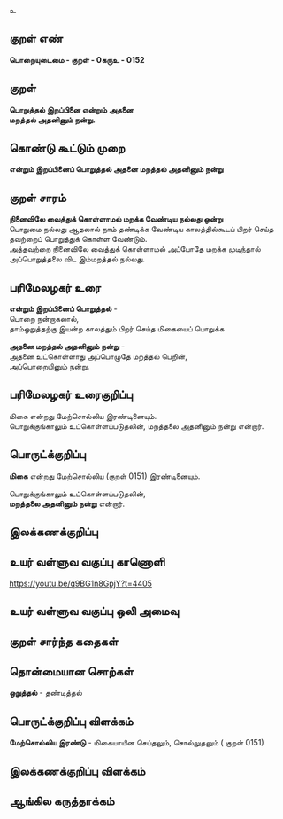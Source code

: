 உ

## குறள் எண் 

**பொறையுடைமை - குறள் - 0கருஉ - 0152**  

## குறள் 

**பொறுத்தல் இறப்பினை என்றும் அதனை  
மறத்தல் அதனினும் நன்று.** 

## கொண்டு கூட்டும் முறை

**என்றும் இறப்பினைப் பொறுத்தல் அதனை மறத்தல் அதனினும் நன்று**

## குறள் சாரம் 

**நினைவிலே வைத்துக் கொள்ளாமல் மறக்க வேண்டிய நல்லது ஒன்று**  
பொறுமை நல்லது ஆதலால் நாம் தண்டிக்க வேண்டிய காலத்தில்கூடப் பிறர் செய்த தவற்றைப் பொறுத்துக் கொள்ள வேண்டும்.  
அத்தவற்றை நினைவிலே வைத்துக் கொள்ளாமல் அப்போதே மறக்க முடிந்தால் அப்பொறுத்தலை விட இம்மறத்தல் நல்லது.  

## பரிமேலழகர் உரை

**என்றும் இறப்பினைப் பொறுத்தல்** -   
பொறை நன்றாகலால்,  
தாம்ஒறுத்தற்கு இயன்ற காலத்தும் பிறர் செய்த மிகையைப் பொறுக்க  

**அதனை மறத்தல் அதனினும் நன்று** -   
அதனை உட்கொள்ளாது அப்பொழுதே மறத்தல் பெறின்,  
அப்பொறையினும் நன்று.  

## பரிமேலழகர் உரைகுறிப்பு   

மிகை என்றது மேற்சொல்லிய இரண்டினையும்.  
பொறுக்குங்காலும் உட்கொள்ளப்படுதலின், மறத்தலை அதனினும் நன்று என்றார்.   

## பொருட்க்குறிப்பு 

**மிகை** என்றது மேற்சொல்லிய (குறள் 0151) இரண்டினையும்.  

பொறுக்குங்காலும் உட்கொள்ளப்படுதலின்,  
**மறத்தலை அதனினும் நன்று** என்றார்.  

## இலக்கணக்குறிப்பு  


## உயர் வள்ளுவ வகுப்பு காணொளி

https://youtu.be/q9BG1n8GpjY?t=4405

## உயர் வள்ளுவ வகுப்பு ஒலி அமைவு 

 
## குறள் சார்ந்த கதைகள் 


## தொன்மையான சொற்கள்

**ஒறுத்தல்** - தண்டித்தல்  

## பொருட்க்குறிப்பு விளக்கம்

**மேற்சொல்லிய இரண்டு** - மிகையாயின செய்தலும், சொல்லுதலும் ( குறள் 0151)  

## இலக்கணக்குறிப்பு விளக்கம்


## ஆங்கில கருத்தாக்கம் 


